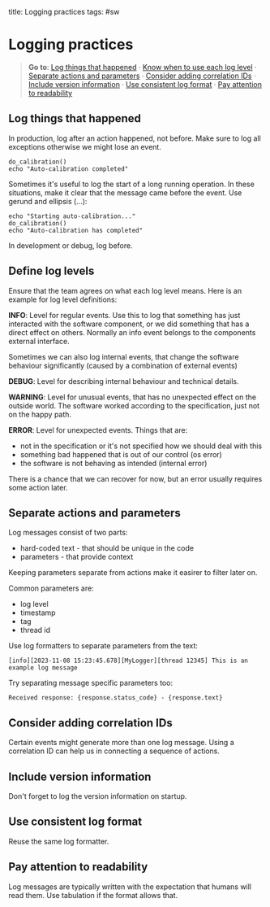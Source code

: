 title: Logging practices
tags: #sw

Logging practices
=================

> **Go to**: [Log things that happened] · [Know when to use each log
> level] · [Separate actions and parameters] · [Consider adding
> correlation IDs] · [Include version information] · [Use consistent log
> format] · [Pay attention to readability]

Log things that happened
------------------------

In production, log after an action happened, not before. Make sure to
log all exceptions otherwise we might lose an event.

    do_calibration()
    echo "Auto-calibration completed"

Sometimes it's useful to log the start of a long running operation. In these
situations, make it clear that the message came before the event. Use
gerund and ellipsis (...):

    echo "Starting auto-calibration..."
    do_calibration()
    echo "Auto-calibration has completed"

In development or debug, log before.

Define log levels
-----------------

Ensure that the team agrees on what each log level means. Here is an
example for log level definitions:

**INFO**: Level for regular events. Use this to log that something has just
interacted with the software component, or we did something that has a
direct effect on others. Normally an info event belongs to the
components external interface.

Sometimes we can also log internal events, that change the software
behaviour significantly (caused by a combination of external events)

**DEBUG**: Level for describing internal behaviour and technical
details.

**WARNING**: Level for unusual events, that has no unexpected effect on
the outside world. The software worked according to the specification,
just not on the happy path.

**ERROR**: Level for unexpected events. Things that are:

-   not in the specification or it's not specified how we should deal
    with this
-   something bad happened that is out of our control (os error)
-   the software is not behaving as intended (internal error)

There is a chance that we can recover for now, but an error usually
requires some action later.

Separate actions and parameters
-------------------------------

Log messages consist of two parts:

-   hard-coded text - that should be unique in the code
-   parameters - that provide context

Keeping parameters separate from actions make it easirer to filter later
on.

Common parameters are:

-   log level
-   timestamp
-   tag
-   thread id

Use log formatters to separate parameters from the text:

    [info][2023-11-08 15:23:45.678][MyLogger][thread 12345] This is an example log message

Try separating message specific parameters too:

    Received response: {response.status_code} - {response.text}

Consider adding correlation IDs
-------------------------------

Certain events might generate more than one log message. Using a
correlation ID can help us in connecting a sequence of actions.

Include version information
---------------------------

Don't forget to log the version information on startup.

Use consistent log format
-------------------------

Reuse the same log formatter.

Pay attention to readability
----------------------------

Log messages are typically written with the expectation that humans will
read them. Use tabulation if the format allows that.

  [Logging practices]: #logging-practices
  [Log things that happened]: #log-things-that-happened
  [Define log levels]: #define-log-levels
  [Separate actions and parameters]: #separate-actions-and-parameters
  [Consider adding correlation IDs]: #consider-adding-correlation-ids
  [Include version information]: #include-version-information
  [Use consistent log format]: #use-consistent-log-format
  [Pay attention to readability]: #pay-attention-to-readability
  [Know when to use each log level]: #know-when-to-use-each-log-level
